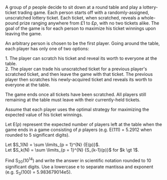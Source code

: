 <p>A group of <var>p</var> people decide to sit down at a round table and play a lottery-ticket trading game. Each person starts off with a randomly-assigned, unscratched lottery ticket. Each ticket, when scratched, reveals a whole-pound prize ranging anywhere from £1 to £<var>p</var>, with no two tickets alike. The goal of the game is for each person to maximize his ticket winnings upon leaving the game.</p>

<p>An arbitrary person is chosen to be the first player. Going around the table, each player has only one of two options:</p>

<p>1. The player can scratch his ticket and reveal its worth to everyone at the table.<br />
2. The player can trade his unscratched ticket for a previous player's scratched ticket, and then leave the game with that ticket. The previous player then scratches his newly-acquired ticket and reveals its worth to everyone at the table.</p>

<p>The game ends once all tickets have been scratched. All players still remaining at the table must leave with their currently-held tickets.</p>

<p>Assume that each player uses the optimal strategy for maximizing the expected value of his ticket winnings. </p>

<p>Let E(<var>p</var>) represent the expected number of players left at the table when the game ends in a game consisting of <var>p</var> players (e.g. E(111) = 5.2912 when rounded to 5 significant digits).</p>

<p>Let $S_1(N) = \sum \limits_{p = 1}^{N} {E(p)}$.<br />
Let $S_k(N) = \sum \limits_{p = 1}^{N} {S_{k-1}(p)}$ for $k \gt 1$.</p>

<p>Find S<sub>20</sub>(10<sup>14</sup>) and write the answer in scientific notation rounded to 10 significant digits. Use a lowercase e to separate mantissa and exponent (e.g. S<sub>3</sub>(100) = 5.983679014e5).</p>

